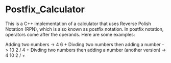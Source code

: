 # Postfix_Calculator

This is a C++ implementation of a calculator that uses Reverse Polish Notation (RPN), which is also known as postfix notation. In postfix
notation, operators come after the operands. Here are some examples:

Adding two numbers -> 4 6 +
Divding two numbers then adding a number -> 10 2 / 4 +
Divding two numbers then adding a number (another version) -> 4 10 2 / +
